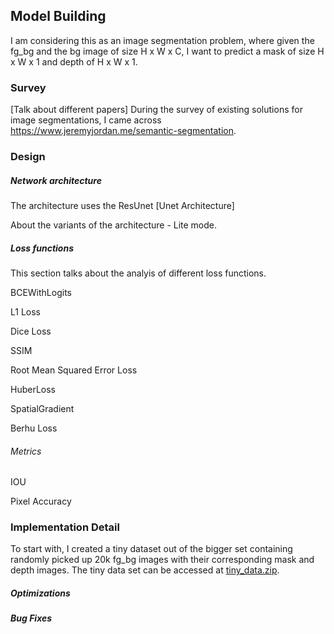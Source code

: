 ## Model Building 

I am considering this as an image segmentation problem, where given the fg_bg and the bg image of size H x W x C, I want to predict a mask of size H x W x 1 and depth of H x W x 1. 

### Survey 

[Talk about different papers]
During the survey of existing solutions for image segmentations, I came across https://www.jeremyjordan.me/semantic-segmentation. 

### Design 

##### Network architecture 

The architecture uses the ResUnet
[Unet Architecture] 

About the variants of the architecture - Lite mode. 

##### Loss functions

This section talks about the analyis of different loss functions. 

BCEWithLogits

L1 Loss 

Dice Loss 

SSIM 

Root Mean Squared Error Loss 

HuberLoss

SpatialGradient

Berhu Loss

###### Metrics

IOU

Pixel Accuracy 

### Implementation Detail

To start with, I created a tiny dataset out of the bigger set containing randomly picked up 20k fg_bg images with their corresponding mask and depth images. The tiny data set can be accessed at [tiny_data.zip](https://drive.google.com/open?id=1Tw2Ijf2l7fERsOEQ7k_IMRXYTzm4BaI4). 

##### Optimizations 


##### Bug Fixes


